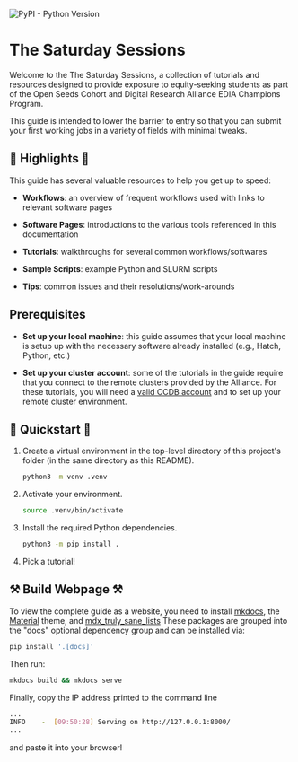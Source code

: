 ![PyPI - Python Version](https://img.shields.io/pypi/pyversions/saturdays)

# The Saturday Sessions

Welcome to the The Saturday Sessions, a collection of tutorials and resources designed to
provide exposure to equity-seeking students as part of the Open Seeds Cohort and Digital Research Alliance EDIA
Champions Program.

This guide is intended to lower the barrier to entry so that you can submit your first working jobs
in a variety of fields with minimal tweaks.

## 🌟 Highlights 🌟

This guide has several valuable resources to help you get up to speed:

- **Workflows**: an overview of frequent workflows used with links to relevant software pages

- **Software Pages**: introductions to the various tools referenced in this documentation

- **Tutorials**: walkthroughs for several common workflows/softwares

- **Sample Scripts**: example Python and SLURM scripts

- **Tips**: common issues and their resolutions/work-arounds

## Prerequisites

- **Set up your local machine**: this guide assumes that your local machine
  is setup up with the necessary software already installed (e.g., Hatch, Python, etc.)

- **Set up your cluster account**: some of the tutorials in the guide
  require that you connect to the remote clusters provided by the Alliance. For these
  tutorials, you will need a [valid CCDB account](docs/sources/tutorials/ccdb.md) and to
  set up your remote cluster environment.

## :rocket: Quickstart :rocket:

1. Create a virtual environment in the top-level directory of this project's folder
(in the same directory as this README).

    ```bash
    python3 -m venv .venv
    ```

2. Activate your environment.

    ```bash
    source .venv/bin/activate
    ```

3. Install the required Python dependencies.

    ```bash
    python3 -m pip install .
    ```

4. Pick a tutorial!

## ⚒ Build Webpage ⚒

To view the complete guide as a website, you need to install [mkdocs][mkdocs],
the [Material][material] theme, and [mdx_truly_sane_lists][mdx-truly-sane-lists]
These packages are grouped into the "docs" optional dependency group and can be
installed via:

```bash
pip install '.[docs]'
```

Then run:

```bash
mkdocs build && mkdocs serve
```

Finally, copy the IP address printed to the command line

```bash
...
INFO    -  [09:50:28] Serving on http://127.0.0.1:8000/
...
```

and paste it into your browser!

[mkdocs]: https://www.mkdocs.org/user-guide/
[material]: https://github.com/squidfunk/mkdocs-material
[mdx-truly-sane-lists]: https://github.com/radude/mdx_truly_sane_lists
